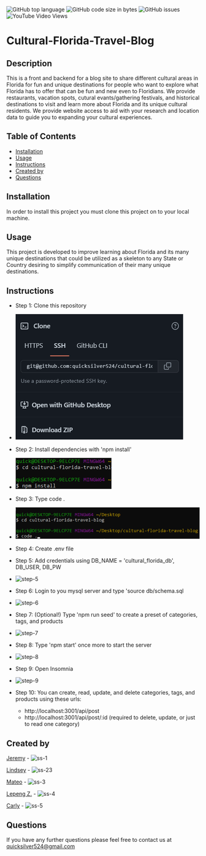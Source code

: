 ![GitHub top language](https://img.shields.io/github/languages/top/quicksilver524/cultural-florida-travel-blog)
![GitHub code size in bytes](https://img.shields.io/github/languages/code-size/quicksilver524/cultural-florida-travel-blog)
![GitHub issues](https://img.shields.io/github/issues/quicksilver524/cultural-florida-travel-blog)
![YouTube Video Views](https://img.shields.io/youtube/views/)

# Cultural-Florida-Travel-Blog

## Description

This is a front and backend for a blog site to share different cultural areas in Florida for fun and unique destinations for people who want to explore what Florida has to offer that can be fun and new even to Floridians. We provide restaurants, vacation spots, cutural evants/gathering festivals, and historical destinations to visit and learn more about Florida and its unique cultural residents. We provide website access to aid with your research and location data to guide you to expanding your cultural experiences.

## Table of Contents

- [Installation](#installation)
- [Usage](#usage)
- [Instructions](#instructions)
- [Created by](#Created_by)
- [Questions](#questions)

## Installation

In order to install this project you must clone this project on to your local machine.

## Usage

This project is developed to improve learning about Florida and its many unique destinations that could be utilized as a skeleton to any State or Country desiring to simplify communication of their many unique destinations.

## Instructions

- Step 1: Clone this repository

* ![step-1](images/step-1.png)

- Step 2: Install dependencies with 'npm install'

* ![step-2](images/step-2.png)

- Step 3: Type code .

* ![step-3](images/step-3.png)

- Step 4: Create .env file

- Step 5: Add credentials using DB_NAME = 'cultural_florida_db', DB_USER, DB_PW

* ![step-5](images/step-5.png)

- Step 6: Login to you mysql server and type 'source db/schema.sql

* ![step-6](images/step-6.png)

- Step 7: (Optional!) Type 'npm run seed' to create a preset of categories, tags, and products

* ![step-7](images/step-7.png)

- Step 8: Type 'npm start' once more to start the server

* ![step-8](images/step-8.png)

- Step 9: Open Insomnia

* ![step-9](images/step-9.png)

* Step 10: You can create, read, update, and delete categories, tags, and products using these urls:
  - http://localhost:3001/api/post
  - http://localhost:3001/api/post/:id (required to delete, update, or just to read one category)

## Created by 

  [Jeremy](https://github.com/quicksilver524) - ![ss-1](images/ss-1.png)

  [Lindsey](https://github.com/LindseyHsiao) - ![ss-23](images/ss-2.png)

  [Mateo](https://github.com/MateoCapx) - ![ss-3](images/ss-3.png)

  [Lepeng Z.](https://github.com/goforward-z) - ![ss-4](images/ss-4.png)

  [Carly](https://github.com/cdonais) - ![ss-5](images/ss-5.png)
  
  ## Questions

If you have any further questions please feel free to contact us at [quicksilver524@gmail.com](quicksilver524@gmail.com)
